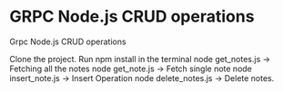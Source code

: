 # GRPC Node.js CRUD operations
 Grpc Node.js CRUD operations
 
 Clone the project.
 Run npm install in the terminal 
 node get_notes.js -> Fetching all the notes
 node get_note.js -> Fetch single note
 node insert_note.js -> Insert Operation
 node delete_notes.js -> Delete notes.
